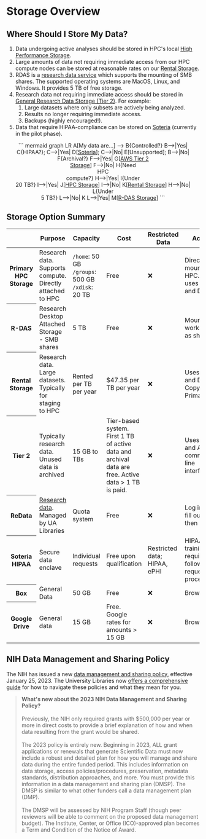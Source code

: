 <link rel="stylesheet" href="/assets/stylesheets/tables.css">

# Storage Overview

## Where Should I Store My Data?

1. Data undergoing active analyses should be stored in HPC's local [High Performance Storage](../hpc_storage/).
2. Large amounts of data not requiring immediate access from our HPC compute nodes can be stored at reasonable rates on our [Rental Storage](../rental_storage/). 
3. RDAS is a [research data service](../rdas_storage/) which supports the mounting of SMB shares. The supported operating systems are MacOS, Linux, and Windows. It provides 5 TB of free storage. 
4. Research data not requiring immediate access should be stored in [General Research Data Storage (Tier 2)](../tier2_storage/). For example:
    1. Large datasets where only subsets are actively being analyzed.
    2. Results no longer requiring immediate access.
    3. Backups (highly encouraged!).
5. Data that require HIPAA-compliance can be stored on [Soteria](../../../resources/secure_hpc/overview/) (currently in the pilot phase).


<center>
``` mermaid
graph LR
  A[My data are...] --> B{Controlled?}
  B-->|Yes| C{HIPAA?};
  C-->|Yes| D[<a href="../../../resources/secure_hpc/overview/">Soteria</a>];
  C-->|No| E[Unsupported];
  B-->|No| F{Archival?}
  F-->|Yes| G[<a href="../../storage/tier2_storage/">AWS Tier 2<br>Storage</a>]
  F-->|No| H{Need<br>HPC<br>compute?}
  H-->|Yes| I{Under<br>20 TB?}
  I-->|Yes| J[<a href="../../storage/hpc_storage/">HPC Storage</a>]
  I-->|No| K[<a href="../../storage/rental_storage/">Rental Storage</a>]
  H-->|No| L{Under<br>5 TB?}
  L-->|No| K
  L-->|Yes| M[<a href="../../storage/rdas_storage/">R-DAS Storage</a>]
```
</center>


## Storage Option Summary

<html>
<div class="storage-summary-table-container">
<table class="storage-summary-table">
<thead>
  <tr>
  <th></th>
  <th>Purpose</th>
  <th>Capacity</th>
  <th>Cost</th>
  <th>Restricted Data</th>
  <th>Access</th>
  <th>Duration</th>
  <th>Backup</th>
</tr>
</thead>
<tr>
  <th>Primary HPC Storage</th>
  <td>Research data. Supports compute. Directly attached to HPC</td>
  <td><code>/home</code>: 50 GB<br><code>/groups</code>: 500 GB<br><code>/xdisk</code>: 20 TB</td>
  <td>Free</td>
  <td>&#10060;</td>
  <td>Directly mounted on HPC. Also uses Globus and DTNs.</td>
  <td>Long term. Aligns with HPC purchase cycle.</td>
  <td>No</td>
</tr>
<tr>
  <th>R-DAS</th>
  <td>Research Desktop Attached Storage - SMB shares</td>
  <td>5 TB</td>
  <td>Free</td>
  <td>&#10060;</td>
  <td>Mounted to workstations as shares</td>
  <td>Long term</td>
  <td>No</td>
</tr>
<tr>
  <th>Rental Storage</th>
  <td>Research data. Large datasets. Typically for staging to HPC</td>
  <td>Rented per TB per year</td>
  <td>$47.35 per TB per year</td>
  <td>&#10060;</td>
  <td>Uses Globus and DTNs. Copy data to Primary</td>
  <td>Long term. Aligns with HPC purchase cycle</td>
  <td>No</td>
</tr>
<tr>
  <th>Tier 2</th>
  <td>Typically research data. Unused data is archived</td>
  <td>15 GB to TBs</td>
  <td>Tier-based system. First 1 TB of active data and archival data are free. Active data > 1 TB is paid.</td>
  <td>&#10060;</td>
  <td>Uses Globus and AWS command line interface</td>
  <td>Typically long term since use of Glacier is free and slow</td>
  <td>Archival</td>
</tr>
<tr>
  <th>ReData</th>
  <td><a href="https://data.library.arizona.edu/data-management/services/research-data-repository-redata">Research data</a>. Managed by UA Libraries</td>
  <td>Quota system</td>
  <td>Free</td>
  <td>&#10060;</td>
  <td>Log in and fill out fields, then upload</td>
  <td>Longer than 10 years</td>
  <td>No</td>
<tr>
  <th>Soteria HIPAA</th>
  <td>Secure data enclave</td>
  <td>Individual requests</td>
  <td>Free upon qualification</td>
  <td>Restricted data; HIPAA, ePHI</td>
  <td>HIPAA training required, followed by request process</td>
  <td>Long term</td>
  <td>No</td>
</tr>
<tr>
  <th>Box</th>
  <td>General Data</td>
  <td>50 GB</td>
  <td>Free</td>
  <td>&#10060;</td>
  <td>Browser</td>
  <td>Long term</td>
  <td>Cloud</td>
</tr>
<tr>
  <th>Google Drive</th>
  <td>General data</td>
  <td>15 GB</td>
  <td>Free. Google rates for amounts > 15 GB</td>
  <td>&#10060;</td>
  <td>Browser</td>
  <td>Unlimited usage expires March 1, 2023</td>
  <td>Cloud</td>
</tr>
</table>
</div>
</html>



## NIH Data Management and Sharing Policy

The NIH has issued a new [data management and sharing policy](https://sharing.nih.gov/data-management-and-sharing-policy), effective January 25, 2023. The University Libraries now [offers a comprehensive guide](https://data.library.arizona.edu/data-management/nih-data-management-sharing-policy-2023) for how to navigate these policies and what they mean for you.

> **What's new about the 2023 NIH Data Management and Sharing Policy?**<br><br>
  Previously, the NIH only required grants with $500,000 per year or more in direct costs to provide a brief explanation of how and when data resulting from the grant would be shared.<br><br>
  The 2023 policy is entirely new. Beginning in 2023, ALL grant applications or renewals that generate Scientific Data must now include a robust and detailed plan for how you will manage and share data during the entire funded period. This includes information on data storage, access policies/procedures, preservation, metadata standards, distribution approaches, and more. You must provide this information in a data management and sharing plan (DMSP). The DMSP is similar to what other funders call a data management plan (DMP).<br><br>
  The DMSP will be assessed by NIH Program Staff (though peer reviewers will be able to comment on the proposed data management budget). The Institute, Center, or Office (ICO)-approved plan becomes a Term and Condition of the Notice of Award.
  
